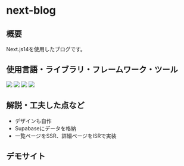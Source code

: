 # next-blog

## 概要
Next.js14を使用したブログです。

## 使用言語・ライブラリ・フレームワーク・ツール
<p>
<img src="https://img.shields.io/badge/Next-black?style=for-the-badge&logo=next.js&logoColor=white">
<img src="https://img.shields.io/badge/react-%2320232a.svg?style=for-the-badge&logo=react&logoColor=%2361DAFB">
<img src="https://img.shields.io/badge/typescript-%23007ACC.svg?style=for-the-badge&logo=typescript&logoColor=white">
<img src="https://img.shields.io/badge/tailwindcss-%2338B2AC.svg?style=for-the-badge&logo=tailwind-css&logoColor=white">
</p>

## 解説・工夫した点など
* デザインも自作
* Supabaseにデータを格納
* 一覧ページをSSR、詳細ページをISRで実装

## デモサイト
